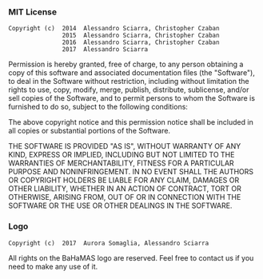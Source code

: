 ### MIT License

    Copyright (c)  2014  Alessandro Sciarra, Christopher Czaban
                   2015  Alessandro Sciarra, Christopher Czaban
                   2016  Alessandro Sciarra, Christopher Czaban
                   2017  Alessandro Sciarra

Permission is hereby granted, free of charge, to any person obtaining a copy
of this software and associated documentation files (the "Software"), to deal
in the Software without restriction, including without limitation the rights
to use, copy, modify, merge, publish, distribute, sublicense, and/or sell
copies of the Software, and to permit persons to whom the Software is
furnished to do so, subject to the following conditions:

The above copyright notice and this permission notice shall be included in all
copies or substantial portions of the Software.

THE SOFTWARE IS PROVIDED "AS IS", WITHOUT WARRANTY OF ANY KIND, EXPRESS OR
IMPLIED, INCLUDING BUT NOT LIMITED TO THE WARRANTIES OF MERCHANTABILITY,
FITNESS FOR A PARTICULAR PURPOSE AND NONINFRINGEMENT. IN NO EVENT SHALL THE
AUTHORS OR COPYRIGHT HOLDERS BE LIABLE FOR ANY CLAIM, DAMAGES OR OTHER
LIABILITY, WHETHER IN AN ACTION OF CONTRACT, TORT OR OTHERWISE, ARISING FROM,
OUT OF OR IN CONNECTION WITH THE SOFTWARE OR THE USE OR OTHER DEALINGS IN THE
SOFTWARE.

### Logo

    Copyright (c)  2017  Aurora Somaglia, Alessandro Sciarra

All rights on the BaHaMAS logo are reserved. Feel free to contact us if you need
to make any use of it.
